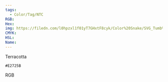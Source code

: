 ```yaml
---
tags:
  - Color/Tag/NTC
RGB:
Hex:
img: https://filedn.com/l0hpzxl1f01yT7GHxtF8cyk/Color%20Snake/SVG_Tumb%20Mass%20No%20Name/E2725B.svg
CMYK:
HSL:
Name:
---
```

Terracotta
```palette
#E2725B
```
RGB

